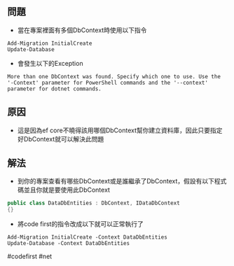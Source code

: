 ## 問題

* 當在專案裡面有多個DbContext時使用以下指令
```shell
Add-Migration InitialCreate
Update-Database
```
* 會發生以下的Exception
```shell
More than one DbContext was found. Specify which one to use. Use the '-Context' parameter for PowerShell commands and the '--context' parameter for dotnet commands.
```

## 原因

* 這是因為ef core不曉得該用哪個DbContext幫你建立資料庫，因此只要指定好DbContext就可以解決此問題

## 解法

* 到你的專案查看有哪些DbContext或是誰繼承了DbContext，假設有以下程式碼並且你就是要使用此DbContext
```csharp
public class DataDbEntities : DbContext, IDataDbContext
{}
```
* 將code first的指令改成以下就可以正常執行了
```shell
Add-Migration InitialCreate -Context DataDbEntities
Update-Database -Context DataDbEntities
```

#codefirst #net 